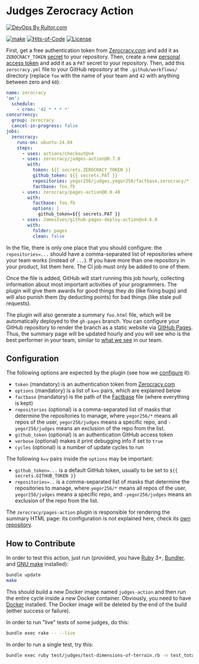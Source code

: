# Judges Zerocracy Action

[![DevOps By Rultor.com](https://www.rultor.com/b/zerocracy/judges-action)](https://www.rultor.com/p/zerocracy/judges-action)

[![make](https://github.com/zerocracy/judges-action/actions/workflows/make.yml/badge.svg)](https://github.com/zerocracy/judges-action/actions/workflows/make.yml)
[![Hits-of-Code](https://hitsofcode.com/github/zerocracy/judges-action)](https://hitsofcode.com/view/github/zerocracy/judges-action)
[![License](https://img.shields.io/badge/license-MIT-green.svg)](https://github.com/zerocracy/judges-action/blob/master/LICENSE.txt)

First, get a free authentication token from
[Zerocracy.com](https://www.zerocracy.com) and add it as
`ZEROCRACY_TOKEN` [secret][secrets] to your repository.
Then, create a new [personal access token][PAT] and add it as a `PAT` secret
to your repository.
Then, add this `zerocracy.yml` file to your GitHub repository
at the `.github/workflows/` directory
(replace `foo` with the name of your team and `42` with anything
between zero and `60`):

```yaml
name: zerocracy
'on':
  schedule:
    - cron: '42 * * * *'
concurrency:
  group: zerocracy
  cancel-in-progress: false
jobs:
  zerocracy:
    runs-on: ubuntu-24.04
    steps:
      - uses: actions/checkout@v4
      - uses: zerocracy/judges-action@0.7.0
        with:
          token: ${{ secrets.ZEROCRACY_TOKEN }}
          github_token: ${{ secrets.PAT }}
          repositories: yegor256/judges,yegor256/factbase,zerocracy/*
          factbase: foo.fb
      - uses: zerocracy/pages-action@0.0.48
        with:
          factbase: foo.fb
          options: |
            github_token=${{ secrets.PAT }}
      - uses: JamesIves/github-pages-deploy-action@v4.6.0
        with:
          folder: pages
          clean: false
```

In the file, there is only one place that you should configure:
the `repositories=...` should have a comma-separated list
of repositories where your team works (instead of `...`).
If you have more than one repository in your product, list them here.
The CI job must only be added to one of them.

Once the file is added, GitHub will start running this job hourly,
collecting information about most important activities of
your programmers. The plugin will give them awards for good things
they do (like fixing bugs) and will also punish them (by deducting points)
for bad things (like stale pull requests).

The plugin will also generate a summary `foo.html` file, which will
be automatically deployed to the `gh-pages` branch. You can configure
your GitHub repository to render the branch as a static website via
[GitHub Pages](https://pages.github.com/). Thus,
the summary page will be updated hourly and you will see
who is the best performer in your team, similar to
[what we see](https://zerocracy.github.io/judges-action/zerocracy-vitals.html)
in our team.

## Configuration

The following options are expected by the plugin
(see how we [configure][ours] it):

* `token` (mandatory) is an authentication token from
  [Zerocracy.com](https://www.zerocracy.com)
* `options` (mandatory) is a list of `k=v` pairs, which are explained below
* `factbase` (mandatory) is the path of the [Factbase][factbase] file
  (where everything is kept)
* `repositories` (optional) is a comma-separated list of masks that
  determine the repositories to manage, where
  `yegor256/*` means all repos of the user,
  `yegor256/judges` means a specific repo,
  and
  `-yegor256/judges` means an exclusion of the repo from the list.
* `github_token` (optional) is an authentication GitHub access token
* `verbose` (optional) makes it print debugging info if set to `true`
* `cycles` (optional) is a number of update cycles to run

The following `k=v` pairs inside the `options` may be important:

* `github_token=...` is a default GitHub token, usually to be set to
`${{ secrets.GITHUB_TOKEN }}`
* `repositories=..` is a comma-separated list of masks that
determine the repositories to manage, where
`yegor256/*` means all repos of the user,
`yegor256/judges` means a specific repo,
and
`-yegor256/judges` means an exclusion of the repo from the list.

The `zerocracy/pages-action` plugin is responsible for rendering
the summary HTML page: its configuration is not explained here,
check its [own repository](https://github.com/zerocracy/pages-action).

## How to Contribute

In order to test this action, just run (provided, you have
[Ruby](https://www.ruby-lang.org/en/) 3+, [Bundler](https://bundler.io/),
and [GNU make](https://www.gnu.org/software/make/) installed):

```bash
bundle update
make
```

This should build a new Docker image named `judges-action`
and then run the entire cycle
inside a new Docker container. Obviously, you need to have
[Docker](https://docs.docker.com/get-docker/) installed. The Docker image
will be deleted by the end of the build (either success or failure).

In order to run "live" tests of some judges, do this:

```bash
bundle exec rake -- --live
```

In order to run a single test, try this:

```bash
bundle exec ruby test/judges/test-dimensions-of-terrain.rb -n test_total_repositories
```

[factbase]: https://github.com/yegor256/factbase
[secrets]: https://docs.github.com/en/actions/security-guides/using-secrets-in-github-actions
[ours]: https://github.com/zerocracy/judges-action/blob/master/.github/workflows/zerocracy.yml
[PAT]: https://docs.github.com/en/authentication/keeping-your-account-and-data-secure/managing-your-personal-access-tokens

